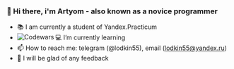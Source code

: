 ### 👋 Hi there, i'm Artyom - also known as a novice programmer

- :books: I am currently a student of Yandex.Practicum
- :computer: I’m currently learning <img align="left" alt="Сodewars" src="https://www.codewars.com/users/Lod55/badges/micro" />
-  📫 How to reach me: telegram (@lodkin55), email (lodkin55@yandex.ru)
-  💬 I will be glad of any feedback
